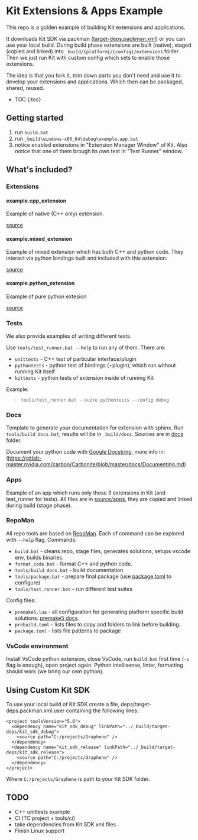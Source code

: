 
# Kit Extensions & Apps Example <i class="fas fa-plug" aria-hidden="true"></i> 

This repo is a golden example of building Kit extensions and applications. 

It downloads Kit SDK via packman ([target-deps.packman.xml](deps/target-deps.packman.xml)) or you can use your local build. During build phase extensions are built (native), staged (copied and linked) into
`_build/{platform}/{config}/extensions` folder. Then we just run Kit with custom config which sets to enable those extensions.

The idea is that you fork it, trim down parts you don't need and use it to develop your extensions and applications. Which then can be packaged, shared, reused.

- TOC
{:toc}

## Getting started

1. run `build.bat`
2. run `_build\windows-x86_64\debug\example.app.bat`
3. notice enabled extensions in "Extension Manager Window" of Kit. Also notice that one of them brough its own test in "Test Runner" window.

## What's included?

### Extensions

#### example.cpp_extension

Example of native (C++ only) extension.

[source](source/extensions/example.cpp_extension)


#### example.mixed_extension

Example of mixed extension which has both C++ and python code. They interact via python bindings built and included with this extension.

[source](source/extensions/example.mixed_extension)


#### example.python_extension

Example of pure python extesion

[source](source/extensions/example.python_extension)


### Tests

We also provide examples of writing different tests. 

Use `tools/test_runner.bat --help` to run any of them. There are:

* `unittests` - C++ test of particular interface/plugin
* `pythontests` - python test of bindings (+plugin), which run without running Kit itself
* `kittests` - python tests of extension inside of running Kit

Example:

> `tools/test_runner.bat --suite pythontests --config debug`


### Docs

Template to generate your documentation for extension with sphinx. Run `tools/build_docs.bat`, results will be in `_build/docs`. Sources are in [docs](docs) folder.

Document your python code with [Google Docstring](https://sphinxcontrib-napoleon.readthedocs.io/en/latest/example_google.html), more info in: (https://gitlab-master.nvidia.com/carbon/Carbonite/blob/master/docs/Documenting.md)


### Apps

Example of an app which runs only those 3 extensions in Kit (and test_runner for tests). All files are in [source/apps](source/apps), they are copied and linked during build (stage phase).

### RepoMan

All repo tools are based on [RepoMan](https://omniverse.gitlab-master-pages.nvidia.com/repo/repo_man/).
Each of command can be explored with `--help` flag.
Commands:
  * `build.bat` - cleans repo, stage files, generates solutions, setups vscode env, builds binaries.
  * `format_code.bat` - format C++ and python code.
  * `tools/build_docs.bat` - build documentation
  * `tools/package.bat` - prepare final package (use [package.toml](package.toml) to configure)
  * `tools/test_runner.bat` - run different test suites

Config files:
  * `premake5.lua` - all configuration for generating platform specific build solutions. [premake5 docs](https://github.com/premake/premake-core/wiki).
  * `prebuild.toml` - lists files to copy and folders to link before building.
  * `package.toml` - lists file patterns to package



### VsCode environment

Install VsCode python extension, close VsCode, run `build.bat` first time (`-s` flag is enough), open project again. Python intellisense, linter, formatting should work (we bring our own python).


## Using Custom Kit SDK

To use your local build of Kit SDK create a file, deps/target-deps.packman.xml.user containing the following lines:

```
<project toolsVersion="5.6">
  <dependency name="kit_sdk_debug" linkPath="../_build/target-deps/kit_sdk_debug">
    <source path="C:/projects/Graphene" />
  </dependency>
  <dependency name="kit_sdk_release" linkPath="../_build/target-deps/kit_sdk_release">
    <source path="C:/projects/Graphene" />
  </dependency>
</project>
```

Where `C:/projects/Graphene` is path to your Kit SDK folder.

## TODO

- C++ unittests example
- CI (TC project + tools/ci)
- take dependencies from Kit SDK xml files
- Finish Linux support

